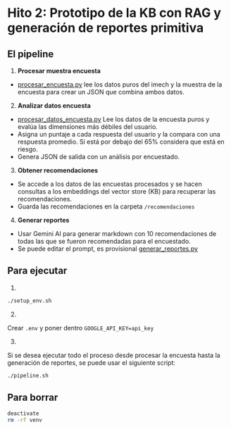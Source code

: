 # Hito 2: Prototipo de la KB con RAG y generación de reportes primitiva

## El pipeline

1. **Procesar muestra encuesta**
- [procesar_encuesta.py](procesar_encuesta.py)  lee los datos puros del imech y la muestra de la encuesta para crear un JSON que combina ambos datos.

2. **Analizar datos encuesta**
- [procesar_datos_encuesta.py](procesar_datos_encuesta.py) Lee los datos de la encuesta puros y evalúa las dimensiones más débiles del usuario.
- Asigna un puntaje a cada respuesta del usuario y la compara con una respuesta promedio. Si  está por debajo del 65% considera que está en riesgo.
- Genera JSON de salida con un análisis por encuestado.

3. **Obtener recomendaciones**
- Se accede a los datos de las encuestas procesados y se hacen consultas a los embeddings del vector store (KB) para recuperar las recomendaciones.
- Guarda las recomendaciones en la carpeta `/recomendaciones`

4. **Generar reportes**
- Usar Gemini AI para generar markdown con 10 recomendaciones de todas las que se fueron recomendadas para el encuestado.
- Se puede editar el prompt, es provisional [generar_reportes.py](generar_reportes.py)


## Para ejecutar
1. 
```bash
./setup_env.sh
```

2.
Crear `.env` y poner dentro `GOOGLE_API_KEY=api_key`

3. 
Si se desea ejecutar todo el proceso desde procesar la encuesta hasta la generación de reportes, se puede usar el siguiente script:
```bash
./pipeline.sh
```


## Para borrar
```bash
deactivate
rm -rf venv
```
